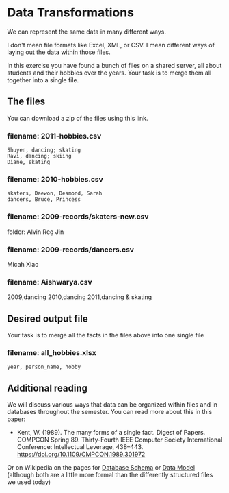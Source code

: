 # Data Transformations

We can represent the same data in many different ways.  

I don't mean file formats like Excel, XML, or CSV.  I mean different ways of laying out the data within those files.

In this exercise you have found a bunch of files on a shared server, all about students and their hobbies over the years.  Your task is to merge them all together into a single file.

## The files

You can download a zip of the files using this link.

### filename: 2011-hobbies.csv

```
Shuyen, dancing; skating
Ravi, dancing; skiing
Diane, skating
```

### filename: 2010-hobbies.csv

```
skaters, Daewon, Desmond, Sarah
dancers, Bruce, Princess
```

### filename: 2009-records/skaters-new.csv
folder: 
Alvin
Reg
Jin

### filename: 2009-records/dancers.csv
Micah
Xiao

### filename: Aishwarya.csv
2009,dancing
2010,dancing
2011,dancing & skating

## Desired output file

Your task is to merge all the facts in the files above into one single file

### filename: all_hobbies.xlsx

```
year, person_name, hobby
```


## Additional reading

We will discuss various ways that data can be organized within files and in databases throughout the semester.  You can read more about this in this paper:

- Kent, W. (1989). The many forms of a single fact. Digest of Papers. COMPCON Spring 89. Thirty-Fourth IEEE Computer Society International Conference: Intellectual Leverage, 438–443. https://doi.org/10.1109/CMPCON.1989.301972

Or on Wikipedia on the pages for [Database Schema](https://en.wikipedia.org/wiki/Database_schema) or [Data Model](https://en.wikipedia.org/wiki/Data_model) (although both are a little more formal than the differently structured files we used today)
